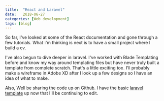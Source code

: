 ```yaml
---
title:  "React and Laravel"
date:   2018-06-27
categories: [Web development]
tags: [blog]
---
```


So far, I've looked at some of the React documentation and gone through a few tutorials.
What I'm thinking is next is to have a small project where I build a cv.

I've also begun to dive deeper in laravel. I've worked with Blade Templating before and know my way around
templating files but have never truly built a template from complete scratch. That's a little exciting too.
I'll probably make a wireframe in Adobe XD after I look up a few designs so I have an idea of what to make.

Also, Well be sharing the code up on Github. I have the basic [laravel template](https://github.com/cameroncrobinson/basicwebsite) up now that I'll be continuing to edit.

